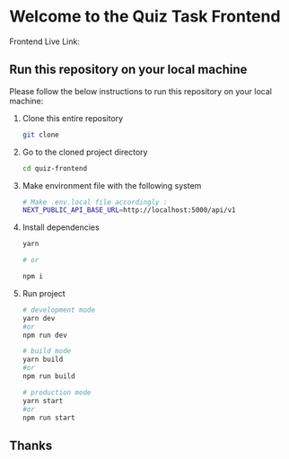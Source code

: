 # Welcome to the Quiz Task Frontend

Frontend Live Link: 

<!-- HOW TO RUN -->

## Run this repository on your local machine

Please follow the below instructions to run this repository on your local machine:

1. Clone this entire repository

   ```sh
   git clone 
   ```

2. Go to the cloned project directory

   ```sh
   cd quiz-frontend

   ```

3. Make environment file with the following system

   ```sh
   # Make .env.local file accordingly :
   NEXT_PUBLIC_API_BASE_URL=http://localhost:5000/api/v1

   ```

4. Install dependencies

   ```sh
   yarn

   # or

   npm i
   ```

5. Run project

   ```sh
   # development mode
   yarn dev
   #or
   npm run dev

   # build mode
   yarn build
   #or
   npm run build

   # production mode
   yarn start
   #or
   npm run start
   ```

## Thanks
